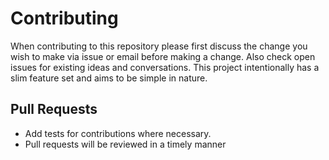 # Contributing

When contributing to this repository please first discuss the change you wish to make via issue or
email before making a change. Also check open issues for existing ideas and conversations. This project intentionally has a slim feature set and aims to be simple in nature.

## Pull Requests

* Add tests for contributions where necessary.
* Pull requests will be reviewed in a timely manner

